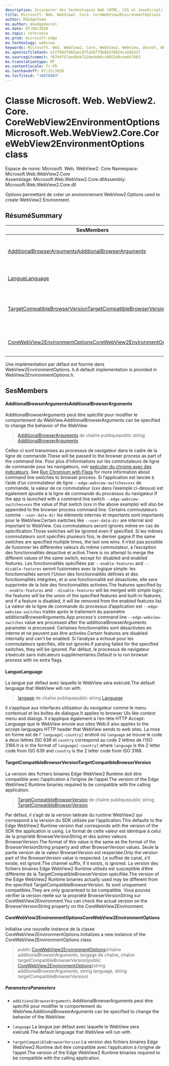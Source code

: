 ```yaml
---
description: Incorporer des technologies Web (HTML, CSS et JavaScript) dans vos applications natives avec le contrôle Microsoft Edge WebView2
title: Microsoft. Web. WebView2. Core. CoreWebView2EnvironmentOptions
author: MSEdgeTeam
ms.author: msedgedevrel
ms.date: 07/08/2020
ms.topic: reference
ms.prod: microsoft-edge
ms.technology: webview
keywords: Microsoft. Web. WebView2, Core, WebView2, WebView, dotnet, WPF, WinForms, application, Edge, CoreWebView2, CoreWebView2Controller, contrôle de navigateur, Edge html, Microsoft. Web. WebView2. Core. CoreWebView2EnvironmentOptions
ms.openlocfilehash: e1ff99d7993aec875a5bf79b863f0824ca50d337
ms.sourcegitcommit: f6764f57aed9ab7229e4eb6cc8851d0cea667403
ms.translationtype: MT
ms.contentlocale: fr-FR
ms.lasthandoff: 07/15/2020
ms.locfileid: "10878903"
---
```

# <span data-ttu-id="71a0e-104">Classe Microsoft. Web. WebView2. Core. CoreWebView2EnvironmentOptions</span><span class="sxs-lookup"><span data-stu-id="71a0e-104">Microsoft.Web.WebView2.Core.CoreWebView2EnvironmentOptions class</span></span> 

<span data-ttu-id="71a0e-105">Espace de noms: Microsoft. Web. WebView2. Core </span><span class="sxs-lookup"><span data-stu-id="71a0e-105">Namespace: Microsoft.Web.WebView2.Core</span></span>\
<span data-ttu-id="71a0e-106">Assemblage: Microsoft.Web.WebView2.Core.dll</span><span class="sxs-lookup"><span data-stu-id="71a0e-106">Assembly: Microsoft.Web.WebView2.Core.dll</span></span>

<span data-ttu-id="71a0e-107">Options permettant de créer un environnement WebView2.</span><span class="sxs-lookup"><span data-stu-id="71a0e-107">Options used to create WebView2 Environment.</span></span>

## <span data-ttu-id="71a0e-108">Résumé</span><span class="sxs-lookup"><span data-stu-id="71a0e-108">Summary</span></span>

 <span data-ttu-id="71a0e-109">Ses</span><span class="sxs-lookup"><span data-stu-id="71a0e-109">Members</span></span>                        | <span data-ttu-id="71a0e-110">Descriptions</span><span class="sxs-lookup"><span data-stu-id="71a0e-110">Descriptions</span></span>
--------------------------------|---------------------------------------------
[<span data-ttu-id="71a0e-111">AdditionalBrowserArguments</span><span class="sxs-lookup"><span data-stu-id="71a0e-111">AdditionalBrowserArguments</span></span>](#additionalbrowserarguments) | <span data-ttu-id="71a0e-112">AdditionalBrowserArguments peut être spécifié pour modifier le comportement du WebView.</span><span class="sxs-lookup"><span data-stu-id="71a0e-112">AdditionalBrowserArguments can be specified to change the behavior of the WebView.</span></span>
[<span data-ttu-id="71a0e-113">Langue</span><span class="sxs-lookup"><span data-stu-id="71a0e-113">Language</span></span>](#language) | <span data-ttu-id="71a0e-114">La langue par défaut avec laquelle le WebView sera exécuté.</span><span class="sxs-lookup"><span data-stu-id="71a0e-114">The default language that WebView will run with.</span></span>
[<span data-ttu-id="71a0e-115">TargetCompatibleBrowserVersion</span><span class="sxs-lookup"><span data-stu-id="71a0e-115">TargetCompatibleBrowserVersion</span></span>](#targetcompatiblebrowserversion) | <span data-ttu-id="71a0e-116">La version des fichiers binaires Edge WebView2 Runtime doit être compatible avec l’application à l’origine de l’appel.</span><span class="sxs-lookup"><span data-stu-id="71a0e-116">The version of the Edge WebView2 Runtime binaries required to be compatible with the calling application.</span></span>
[<span data-ttu-id="71a0e-117">CoreWebView2EnvironmentOptions</span><span class="sxs-lookup"><span data-stu-id="71a0e-117">CoreWebView2EnvironmentOptions</span></span>](#corewebview2environmentoptions) | <span data-ttu-id="71a0e-118">Initialise une nouvelle instance de la classe CoreWebView2EnvironmentOptions.</span><span class="sxs-lookup"><span data-stu-id="71a0e-118">Initializes a new instance of the CoreWebView2EnvironmentOptions class.</span></span>

<span data-ttu-id="71a0e-119">Une implémentation par défaut est fournie dans WebView2EnvironmentOptions. h.</span><span class="sxs-lookup"><span data-stu-id="71a0e-119">A default implementation is provided in WebView2EnvironmentOptions.h.</span></span>

## <span data-ttu-id="71a0e-120">Ses</span><span class="sxs-lookup"><span data-stu-id="71a0e-120">Members</span></span>

#### <span data-ttu-id="71a0e-121">AdditionalBrowserArguments</span><span class="sxs-lookup"><span data-stu-id="71a0e-121">AdditionalBrowserArguments</span></span> 

<span data-ttu-id="71a0e-122">AdditionalBrowserArguments peut être spécifié pour modifier le comportement du WebView.</span><span class="sxs-lookup"><span data-stu-id="71a0e-122">AdditionalBrowserArguments can be specified to change the behavior of the WebView.</span></span>

> <span data-ttu-id="71a0e-123">[AdditionalBrowserArguments](#additionalbrowserarguments) de chaîne publique</span><span class="sxs-lookup"><span data-stu-id="71a0e-123">public string [AdditionalBrowserArguments](#additionalbrowserarguments)</span></span>

<span data-ttu-id="71a0e-124">Celles-ci sont transmises au processus de navigateur dans le cadre de la ligne de commande.</span><span class="sxs-lookup"><span data-stu-id="71a0e-124">These will be passed to the browser process as part of the command line.</span></span> <span data-ttu-id="71a0e-125">Pour plus d’informations sur les commutateurs de ligne de commande pour les navigateurs, voir [exécuter du chrome avec des indicateurs](https://aka.ms/RunChromiumWithFlags) .</span><span class="sxs-lookup"><span data-stu-id="71a0e-125">See [Run Chromium with Flags](https://aka.ms/RunChromiumWithFlags) for more information about command line switches to browser process.</span></span> <span data-ttu-id="71a0e-126">Si l’application est lancée à l’aide d’un commutateur de ligne `--edge-webview-switches=xxx` de commande, la valeur de ce commutateur (xxx dans l’exemple ci-dessus) est également ajoutée à la ligne de commande du processus du navigateur.</span><span class="sxs-lookup"><span data-stu-id="71a0e-126">If the app is launched with a command line switch `--edge-webview-switches=xxx` the value of that switch (xxx in the above example) will also be appended to the browser process command line.</span></span> <span data-ttu-id="71a0e-127">Certains commutateurs comme `--user-data-dir` les éléments internes et importants sont importants pour le WebView.</span><span class="sxs-lookup"><span data-stu-id="71a0e-127">Certain switches like `--user-data-dir` are internal and important to WebView.</span></span> <span data-ttu-id="71a0e-128">Ces commutateurs seront ignorés même en cas de spécification.</span><span class="sxs-lookup"><span data-stu-id="71a0e-128">Those switches will be ignored even if specified.</span></span> <span data-ttu-id="71a0e-129">Si les mêmes commutateurs sont spécifiés plusieurs fois, le dernier gagne.</span><span class="sxs-lookup"><span data-stu-id="71a0e-129">If the same switches are specified multiple times, the last one wins.</span></span> <span data-ttu-id="71a0e-130">Il n’est pas possible de fusionner les différentes valeurs du même commutateur, à l’exception des fonctionnalités désactivé et activé.</span><span class="sxs-lookup"><span data-stu-id="71a0e-130">There is no attempt to merge the different values of the same switch, except for disabled and enabled features.</span></span> <span data-ttu-id="71a0e-131">Les fonctionnalités spécifiées par `--enable-features` and `--disable-features` seront fusionnées avec la logique simple: les fonctionnalités seront l’Union des fonctionnalités définies et des fonctionnalités intégrées, et si une fonctionnalité est désactivée, elle sera supprimée de la liste des fonctionnalités activées.</span><span class="sxs-lookup"><span data-stu-id="71a0e-131">The features specified by `--enable-features` and `--disable-features` will be merged with simple logic: the features will be the union of the specified features and built-in features, and if a feature is disabled, it will be removed from the enabled features list.</span></span> <span data-ttu-id="71a0e-132">La valeur de la ligne de commande du processus d’application est `--edge-webview-switches` traitée après le traitement du paramètre additionalBrowserArguments.</span><span class="sxs-lookup"><span data-stu-id="71a0e-132">App process's command line `--edge-webview-switches` value are processed after the additionalBrowserArguments parameter is processed.</span></span> <span data-ttu-id="71a0e-133">Certaines fonctionnalités sont désactivées en interne et ne peuvent pas être activées.</span><span class="sxs-lookup"><span data-stu-id="71a0e-133">Certain features are disabled internally and can't be enabled.</span></span> <span data-ttu-id="71a0e-134">Si l’analyse a échoué pour les commutateurs spécifiés, elle est ignorée.</span><span class="sxs-lookup"><span data-stu-id="71a0e-134">If parsing failed for the specified switches, they will be ignored.</span></span> <span data-ttu-id="71a0e-135">Par défaut, le processus de navigateur s’exécute sans indicateurs supplémentaires.</span><span class="sxs-lookup"><span data-stu-id="71a0e-135">Default is to run browser process with no extra flags.</span></span>

#### <span data-ttu-id="71a0e-136">Langue</span><span class="sxs-lookup"><span data-stu-id="71a0e-136">Language</span></span> 

<span data-ttu-id="71a0e-137">La langue par défaut avec laquelle le WebView sera exécuté.</span><span class="sxs-lookup"><span data-stu-id="71a0e-137">The default language that WebView will run with.</span></span>

> <span data-ttu-id="71a0e-138">[langage](#language) de chaîne publique</span><span class="sxs-lookup"><span data-stu-id="71a0e-138">public string [Language](#language)</span></span>

<span data-ttu-id="71a0e-139">Il s’applique aux interfaces utilisateur du navigateur comme le menu contextuel et les boîtes de dialogue.</span><span class="sxs-lookup"><span data-stu-id="71a0e-139">It applies to browser UIs like context menu and dialogs.</span></span> <span data-ttu-id="71a0e-140">Il s’applique également à l’en-tête HTTP Accept-Language que le WebView envoie aux sites Web.</span><span class="sxs-lookup"><span data-stu-id="71a0e-140">It also applies to the accept-languages HTTP header that WebView sends to web sites.</span></span> <span data-ttu-id="71a0e-141">La mise en forme est de l' `language[-country]` endroit où `language` se trouve le code à deux lettres ISO 639 et `country` correspond au code 2 lettres de l’ISO 3166.</span><span class="sxs-lookup"><span data-stu-id="71a0e-141">It is in the format of `language[-country]` where `language` is the 2 letter code from ISO 639 and `country` is the 2 letter code from ISO 3166.</span></span>

#### <span data-ttu-id="71a0e-142">TargetCompatibleBrowserVersion</span><span class="sxs-lookup"><span data-stu-id="71a0e-142">TargetCompatibleBrowserVersion</span></span> 

<span data-ttu-id="71a0e-143">La version des fichiers binaires Edge WebView2 Runtime doit être compatible avec l’application à l’origine de l’appel.</span><span class="sxs-lookup"><span data-stu-id="71a0e-143">The version of the Edge WebView2 Runtime binaries required to be compatible with the calling application.</span></span>

> <span data-ttu-id="71a0e-144">[TargetCompatibleBrowserVersion](#targetcompatiblebrowserversion) de chaîne publique</span><span class="sxs-lookup"><span data-stu-id="71a0e-144">public string [TargetCompatibleBrowserVersion](#targetcompatiblebrowserversion)</span></span>

<span data-ttu-id="71a0e-145">Par défaut, il s’agit de la version latérale du runtime WebView2 qui correspond à la version du SDK utilisée par l’application.</span><span class="sxs-lookup"><span data-stu-id="71a0e-145">This defaults to the Edge WebView2 Runtime version that corresponds with the version of the SDK the application is using.</span></span> <span data-ttu-id="71a0e-146">Le format de cette valeur est identique à celui de la propriété BrowserVersionString et des autres valeurs BrowserVersion.</span><span class="sxs-lookup"><span data-stu-id="71a0e-146">The format of this value is the same as the format of the BrowserVersionString property and other BrowserVersion values.</span></span> <span data-ttu-id="71a0e-147">Seule la partie version de la valeur BrowserVersion est respectée.</span><span class="sxs-lookup"><span data-stu-id="71a0e-147">Only the version part of the BrowserVersion value is respected.</span></span> <span data-ttu-id="71a0e-148">Le suffixe de canal, s’il existe, est ignoré.</span><span class="sxs-lookup"><span data-stu-id="71a0e-148">The channel suffix, if it exists, is ignored.</span></span> <span data-ttu-id="71a0e-149">La version des fichiers binaires Edge WebView2 Runtime utilisés est susceptible d’être différente de la TargetCompatibleBrowserVersion spécifiée.</span><span class="sxs-lookup"><span data-stu-id="71a0e-149">The version of the Edge WebView2 Runtime binaries actually used may be different from the specified TargetCompatibleBrowserVersion.</span></span> <span data-ttu-id="71a0e-150">Ils sont uniquement compatibles.</span><span class="sxs-lookup"><span data-stu-id="71a0e-150">They are only guaranteed to be compatible.</span></span> <span data-ttu-id="71a0e-151">Vous pouvez vérifier la version réelle sur la propriété BrowserVersionString sur CoreWebView2Environment.</span><span class="sxs-lookup"><span data-stu-id="71a0e-151">You can check the actual version on the BrowserVersionString property on the CoreWebView2Environment.</span></span>

#### <span data-ttu-id="71a0e-152">CoreWebView2EnvironmentOptions</span><span class="sxs-lookup"><span data-stu-id="71a0e-152">CoreWebView2EnvironmentOptions</span></span> 

<span data-ttu-id="71a0e-153">Initialise une nouvelle instance de la classe CoreWebView2EnvironmentOptions.</span><span class="sxs-lookup"><span data-stu-id="71a0e-153">Initializes a new instance of the CoreWebView2EnvironmentOptions class.</span></span>

> <span data-ttu-id="71a0e-154">public [CoreWebView2EnvironmentOptions](#corewebview2environmentoptions)(chaîne additionalBrowserArguments, langage de chaîne, chaîne targetCompatibleBrowserVersion)</span><span class="sxs-lookup"><span data-stu-id="71a0e-154">public  [CoreWebView2EnvironmentOptions](#corewebview2environmentoptions)(string additionalBrowserArguments, string language, string targetCompatibleBrowserVersion)</span></span>

##### <span data-ttu-id="71a0e-155">Parameters</span><span class="sxs-lookup"><span data-stu-id="71a0e-155">Parameters</span></span>
* `additionalBrowserArguments` <span data-ttu-id="71a0e-156">AdditionalBrowserArguments peut être spécifié pour modifier le comportement du WebView.</span><span class="sxs-lookup"><span data-stu-id="71a0e-156">AdditionalBrowserArguments can be specified to change the behavior of the WebView.</span></span> 

* `language` <span data-ttu-id="71a0e-157">La langue par défaut avec laquelle le WebView sera exécuté.</span><span class="sxs-lookup"><span data-stu-id="71a0e-157">The default language that WebView will run with.</span></span> 

* `targetCompatibleBrowserVersion` <span data-ttu-id="71a0e-158">La version des fichiers binaires Edge WebView2 Runtime doit être compatible avec l’application à l’origine de l’appel.</span><span class="sxs-lookup"><span data-stu-id="71a0e-158">The version of the Edge WebView2 Runtime binaries required to be compatible with the calling application.</span></span>

